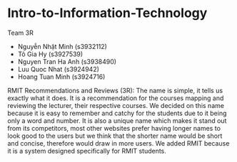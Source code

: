 # Intro-to-Information-Technology
Team 3R
- Nguyễn Nhật Minh (s3932112)
- Tô Gia Hy (s3927539)
- Nguyen Tran Ha Anh (s3938490)
- Luu Quoc Nhat (s3924942)
- Hoang Tuan Minh (s3924716)

RMIT Recommendations and Reviews (3R): The name is simple, it tells us exactly what it does. It is a recommendation for the courses mapping and reviewing the lecturer, their respective courses. We decided on this name because it is easy to remember and catchy for the students due to it being only a word and number. It is also a unique name which makes it stand out from its competitors, most other websites prefer having longer names to look good to the users but we think that the shorter name would be short and concise, therefore would draw in more users. We added RMIT because it is a system designed specifically for RMIT students.
